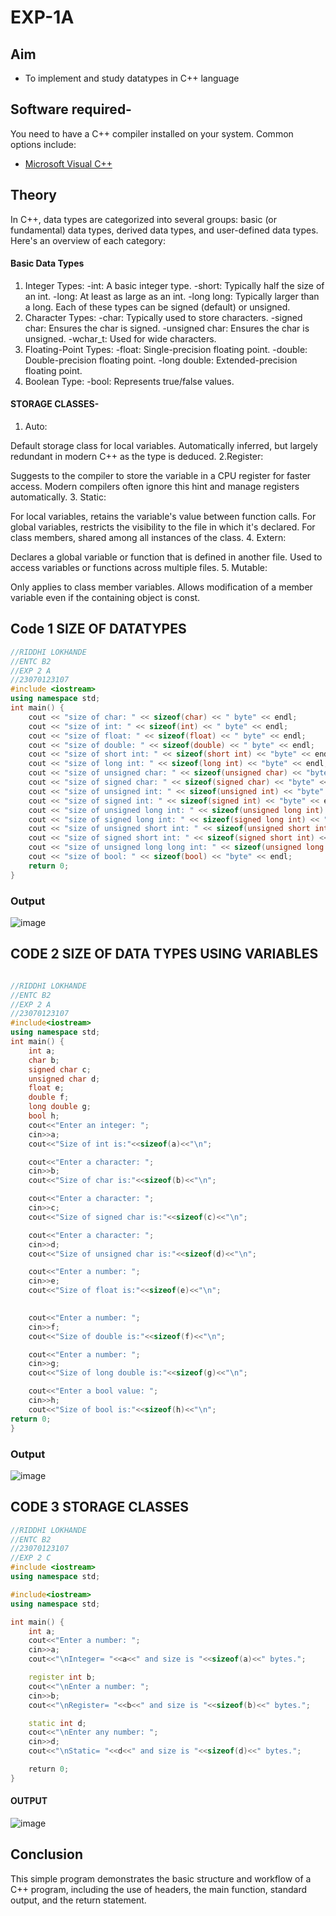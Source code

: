 # EXP-1A 
## Aim

- To implement and study datatypes in C++ language


## Software required-

You need to have a C++ compiler installed on your system. Common options include:

- [Microsoft Visual C++](https://visualstudio.microsoft.com/vs/features/cplusplus/)

## Theory
In C++, data types are categorized into several groups: basic (or fundamental) data types, derived data types, and user-defined data types. Here's an overview of each category:

#### Basic Data Types
1. Integer Types:
-int: A basic integer type.
-short: Typically half the size of an int.
-long: At least as large as an int.
-long long: Typically larger than a long.
Each of these types can be signed (default) or unsigned.
2. Character Types:
-char: Typically used to store characters.
-signed char: Ensures the char is signed.
-unsigned char: Ensures the char is unsigned.
-wchar_t: Used for wide characters.
3. Floating-Point Types:
-float: Single-precision floating point.
-double: Double-precision floating point.
-long double: Extended-precision floating point.
4. Boolean Type:
-bool: Represents true/false values.
#### STORAGE CLASSES-
1. Auto:

Default storage class for local variables.
Automatically inferred, but largely redundant in modern C++ as the type is deduced.
2.Register:

Suggests to the compiler to store the variable in a CPU register for faster access.
Modern compilers often ignore this hint and manage registers automatically.
3. Static:

For local variables, retains the variable's value between function calls.
For global variables, restricts the visibility to the file in which it's declared.
For class members, shared among all instances of the class.
4. Extern:

Declares a global variable or function that is defined in another file.
Used to access variables or functions across multiple files.
5. Mutable:

Only applies to class member variables.
Allows modification of a member variable even if the containing object is const.
## Code 1 SIZE OF DATATYPES 
```cpp
//RIDDHI LOKHANDE
//ENTC B2
//EXP 2 A
//23070123107
#include <iostream>
using namespace std;
int main() {
    cout << "size of char: " << sizeof(char) << " byte" << endl;
    cout << "size of int: " << sizeof(int) << " byte" << endl;
    cout << "size of float: " << sizeof(float) << " byte" << endl;
    cout << "size of double: " << sizeof(double) << " byte" << endl;
    cout << "size of short int: " << sizeof(short int) << "byte" << endl;
    cout << "size of long int: " << sizeof(long int) << "byte" << endl;
    cout << "size of unsigned char: " << sizeof(unsigned char) << "byte" << endl;
    cout << "size of signed char: " << sizeof(signed char) << "byte" << endl;
    cout << "size of unsigned int: " << sizeof(unsigned int) << "byte" << endl;
    cout << "size of signed int: " << sizeof(signed int) << "byte" << endl;
    cout << "size of unsigned long int: " << sizeof(unsigned long int) << "byte" << endl;
    cout << "size of signed long int: " << sizeof(signed long int) << "byte" << endl;
    cout << "size of unsigned short int: " << sizeof(unsigned short int) << "byte" << endl;
    cout << "size of signed short int: " << sizeof(signed short int) << "byte" << endl;
    cout << "size of unsigned long long int: " << sizeof(unsigned long long int) << "byte" << endl;
    cout << "size of bool: " << sizeof(bool) << "byte" << endl;
    return 0;
}
```
### Output
![image](https://github.com/user-attachments/assets/2bdd76f0-1c20-4681-862a-4eaf58b8d6f5)

## CODE 2 SIZE OF DATA TYPES USING VARIABLES
```cpp

//RIDDHI LOKHANDE
//ENTC B2
//EXP 2 A
//23070123107
#include<iostream>
using namespace std;
int main() {
    int a;
    char b;
    signed char c;
    unsigned char d;
    float e;
    double f;
    long double g;
    bool h;
    cout<<"Enter an integer: ";
    cin>>a;
    cout<<"Size of int is:"<<sizeof(a)<<"\n";

    cout<<"Enter a character: ";
    cin>>b;
    cout<<"Size of char is:"<<sizeof(b)<<"\n";

    cout<<"Enter a character: ";
    cin>>c;
    cout<<"Size of signed char is:"<<sizeof(c)<<"\n";

    cout<<"Enter a character: ";
    cin>>d;
    cout<<"Size of unsigned char is:"<<sizeof(d)<<"\n";

    cout<<"Enter a number: ";
    cin>>e;
    cout<<"Size of float is:"<<sizeof(e)<<"\n";
    

    cout<<"Enter a number: ";
    cin>>f;
    cout<<"Size of double is:"<<sizeof(f)<<"\n";

    cout<<"Enter a number: ";
    cin>>g;
    cout<<"Size of long double is:"<<sizeof(g)<<"\n";

    cout<<"Enter a bool value: "; 
    cin>>h;
    cout<<"Size of bool is:"<<sizeof(h)<<"\n";
return 0;
}
```
### Output
![image](https://github.com/user-attachments/assets/8613a136-dbf9-40ba-a50d-a48914322f67)

## CODE 3 STORAGE CLASSES
```cpp
//RIDDHI LOKHANDE
//ENTC B2
//23070123107
//EXP 2 C
#include <iostream> 
using namespace std;

#include<iostream>
using namespace std;

int main() {
    int a;
    cout<<"Enter a number: ";                       
    cin>>a;
    cout<<"\nInteger= "<<a<<" and size is "<<sizeof(a)<<" bytes.";  

    register int b;
    cout<<"\nEnter a number: ";                                     
    cin>>b;
    cout<<"\nRegister= "<<b<<" and size is "<<sizeof(b)<<" bytes.";   

    static int d;
    cout<<"\nEnter any number: ";                                      
    cin>>d;
    cout<<"\nStatic= "<<d<<" and size is "<<sizeof(d)<<" bytes.";      

    return 0;
}
```
#### OUTPUT 
![image](https://github.com/user-attachments/assets/44c171ce-6911-4f0e-ac11-d84142c7e39e)


## Conclusion
This simple program demonstrates the basic structure and workflow of a C++ program, including the use of headers, the main function, standard output, and the return statement.



